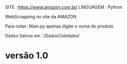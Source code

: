 SITE : https://www.amazon.com.br/
LINGUAGEM : Python

WebScrapping no site da AMAZON

Para rodar: Main.py
    apenas digite o nome do produto

Dados Salvos em './DadosColetados'

# versão  1.0